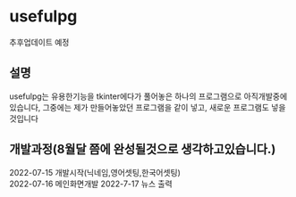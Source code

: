 # usefulpg
추후업데이트 예정 

설명
-----------------

usefulpg는 유용한기능을 tkinter에다가 풀어놓은 하나의 프로그램으로 아직개발중에있습니다,
그중에는 제가 만들어놓았던 프로그램을 같이 넣고, 새로운 프로그램도 넣을것입니다

개발과정(8월달 쯤에 완성될것으로 생각하고있습니다.)
-----------------
2022-07-15 개발시작(닉네임,영어셋팅,한국어셋팅)<br>
2022-07-16 메인화면개발
2022-7-17 뉴스 출력
